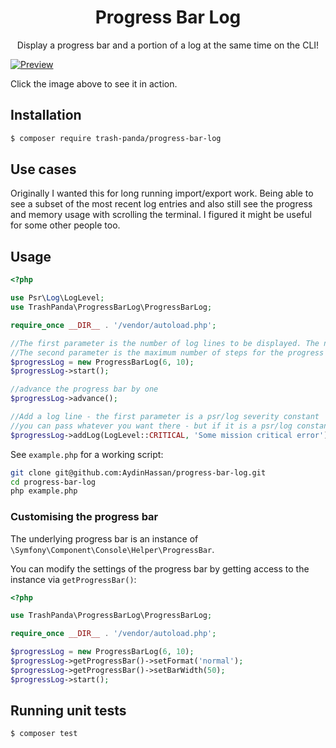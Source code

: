 <h1 align="center">Progress Bar Log</h1>

<p align="center">Display a progress bar and a portion of a log at the same time on the CLI!</p>

[![Preview](https://asciinema.org/a/dnyvr047wc0dfdrbalalau38n.png)](https://asciinema.org/a/dnyvr047wc0dfdrbalalau38n)

Click the image above to see it in action.

## Installation

```sh
$ composer require trash-panda/progress-bar-log
```

## Use cases

Originally I wanted this for long running import/export work. Being able to see a subset of the most recent log
entries and also still see the progress and memory usage with scrolling the terminal. I figured it might be useful for 
some other people too.

## Usage

```php
<?php

use Psr\Log\LogLevel;
use TrashPanda\ProgressBarLog\ProgressBarLog;

require_once __DIR__ . '/vendor/autoload.php';

//The first parameter is the number of log lines to be displayed. The newest entries will be displayed - like a tail.
//The second parameter is the maximum number of steps for the progress bar
$progressLog = new ProgressBarLog(6, 10);
$progressLog->start();

//advance the progress bar by one
$progressLog->advance();

//Add a log line - the first parameter is a psr/log severity constant
//you can pass whatever you want there - but if it is a psr/log constant then the severity is colored accordingly
$progressLog->addLog(LogLevel::CRITICAL, 'Some mission critical error');
```

See `example.php` for a working script:

```sh
git clone git@github.com:AydinHassan/progress-bar-log.git
cd progress-bar-log
php example.php
```

### Customising the progress bar

The underlying progress bar is an instance of `\Symfony\Component\Console\Helper\ProgressBar`.

You can modify the settings of the progress bar by getting access to the instance via `getProgressBar()`:

```php
<?php

use TrashPanda\ProgressBarLog\ProgressBarLog;

require_once __DIR__ . '/vendor/autoload.php';

$progressLog = new ProgressBarLog(6, 10);
$progressLog->getProgressBar()->setFormat('normal');
$progressLog->getProgressBar()->setBarWidth(50);
$progressLog->start();
```

## Running unit tests

```sh
$ composer test
```
